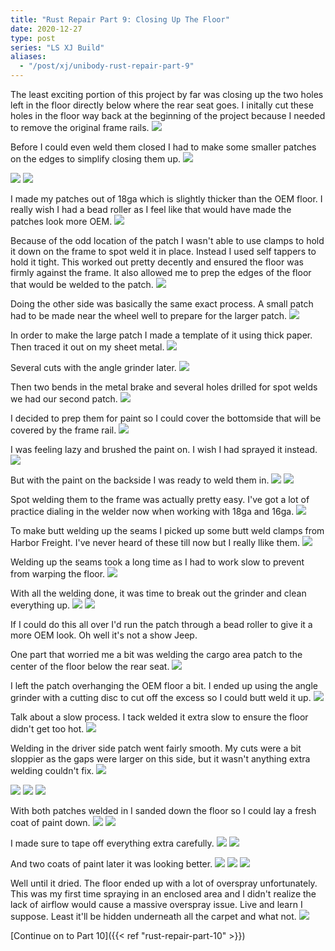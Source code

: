 ```yaml
---
title: "Rust Repair Part 9: Closing Up The Floor"
date: 2020-12-27
type: post
series: "LS XJ Build"
aliases:
  - "/post/xj/unibody-rust-repair-part-9"
---
```


The least exciting portion of this project by far was closing up the two holes left in the floor directly below where the rear seat goes. I initally cut these holes in the floor way back at the beginning of the project because I needed to remove the original frame rails.
![](images/1.jpg)

Before I could even weld them closed I had to make some smaller patches on the edges to simplify closing them up.
![](images/2.jpg)

![](images/3.jpg)
![](images/4.jpg)

I made my patches out of 18ga which is slightly thicker than the OEM floor. I really wish I had a bead roller as I feel like that would have made the patches look more OEM.
![](images/5.jpg)

Because of the odd location of the patch I wasn't able to use clamps to hold it down on the frame to spot weld it in place. Instead I used self tappers to hold it tight. This worked out pretty decently and ensured the floor was firmly against the frame. It also allowed me to prep the edges of the floor that would be welded to the patch.
![](images/6.jpg)

Doing the other side was basically the same exact process. A small patch had to be made near the wheel well to prepare for the larger patch.
![](images/7.jpg)

In order to make the large patch I made a template of it using thick paper. Then traced it out on my sheet metal.
![](images/8.jpg)

Several cuts with the angle grinder later.
![](images/9.jpg)

Then two bends in the metal brake and several holes drilled for spot welds we had our second patch.
![](images/10.jpg)

I decided to prep them for paint so I could cover the bottomside that will be covered by the frame rail.
![](images/11.jpg)

I was feeling lazy and brushed the paint on. I wish I had sprayed it instead.
![](images/12.jpg)

But with the paint on the backside I was ready to weld them in.
![](images/13.jpg)
![](images/14.jpg)

Spot welding them to the frame was actually pretty easy. I've got a lot of practice dialing in the welder now when working with 18ga and 16ga.
![](images/15.jpg)

To make butt welding up the seams I picked up some butt weld clamps from Harbor Freight. I've never heard of these till now but I really llike them.
![](images/16.jpg)

Welding up the seams took a long time as I had to work slow to prevent from warping the floor.
![](images/17.jpg)

With all the welding done, it was time to break out the grinder and clean everything up.
![](images/18.jpg)
![](images/19.jpg)

If I could do this all over I'd run the patch through a bead roller to give it a more OEM look. Oh well it's not a show Jeep.

One part that worried me a bit was welding the cargo area patch to the center of the floor below the rear seat.
![](images/20.jpg)

I left the patch overhanging the OEM floor a bit. I ended up using the angle grinder with a cutting disc to cut off the excess so I could butt weld it up.
![](images/21.jpg)

Talk about a slow process. I tack welded it extra slow to ensure the floor didn't get too hot.
![](images/22.jpg)

Welding in the driver side patch went fairly smooth. My cuts were a bit sloppier as the gaps were larger on this side, but it wasn't anything extra welding couldn't fix.
![](images/23.jpg)

![](images/24.jpg)
![](images/25.jpg)
![](images/26.jpg)

With both patches welded in I sanded down the floor so I could lay a fresh coat of paint down.
![](images/27.jpg)
![](images/28.jpg)

I made sure to tape off everything extra carefully.
![](images/29.jpg)
![](images/30.jpg)

And two coats of paint later it was looking better.
![](images/31.jpg)
![](images/32.jpg)
![](images/33.jpg)

Well until it dried. The floor ended up with a lot of overspray unfortunately. This was my first time spraying in an enclosed area and I didn't realize the lack of airflow would cause a massive overspray issue. Live and learn I suppose. Least it'll be hidden underneath all the carpet and what not.
![](images/34.jpg)

[Continue on to Part 10]({{< ref "rust-repair-part-10" >}})
